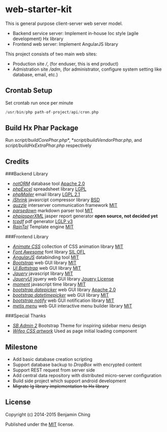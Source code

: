 web-starter-kit
===============

This is general purpose client-server web server model. 
- Backend service server: Implement in-house Ioc style (agile development) Hx library
- Frontend web server: Implement AngularJS library

This project consists of two main web sites:
- Production site _/_, (for enduser, this is end product)
- Admistration site _/adm_, (for administrator, configure system setting like database, email, etc.)

Crontab Setup
-------------

Set crontab run once per minute

```scala
/usr/bin/php path-of-project/api/cron.php
```

Build Hx Phar Package
---------------------

Run *script/buildCorePhar.php**, **script/buildVendorPhar.php*, and *script/buildHxExtraPhar.php* respectively 

Credits
-------

###Backend Library
- *[notORM](https://github.com/vrana/notorm)* database tool [Apache 2.0](https://www.apache.org/licenses/LICENSE-2.0.html)
- *[phpExcel](https://github.com/PHPOffice/PHPExcel)* spreadsheet library [LGPL](https://github.com/PHPOffice/PHPExcel/blob/master/license.md)
- *[phpMailer](https://github.com/PHPMailer/PHPMailer)* email library [LGPL 2.1](http://www.gnu.org/licenses/lgpl-2.1.html)
- *[jShrink](https://github.com/tedious/JShrink)* javasrcipt compressor library [BSD](http://opensource.org/licenses/BSD-3-Clause)
- *[guzzle](https://github.com/guzzle/guzzle)* interserver communication framework [MIT](http://opensource.org/licenses/MIT)
- *[parsedown](https://github.com/erusev/parsedown)* markdown parser tool [MIT](http://opensource.org/licenses/MIT)
- *[phpjasperXML](https://github.com/SIMITGROUP/phpjasperxml)* jasper report generator __open source, not decided yet__
- *[tcpdf](http://www.tcpdf.org/)* pdf generator [LGLP v3](https://www.gnu.org/licenses/lgpl.html)
- *[RainTpl](http://www.raintpl.com)* Template engine [MIT](http://opensource.org/licenses/MIT)

###Frontend Library
- *[Animate CSS](http://daneden.github.io/animate.css/)* collection of CSS animation library [MIT](http://opensource.org/licenses/MIT)
- *[Font Awesome](http://fontawesome.io)* font library [SIL OFL](http://fontawesome.io/license/)
- *[AngularJS](https://angularjs.org)* databinding tool [MIT](http://opensource.org/licenses/MIT)
- *[Bootstrap](http://getbootstrap.com)* web GUI library [MIT](http://opensource.org/licenses/MIT)
- *[UI Bottstrap](https://angular-ui.github.io/bootstrap/)* web GUI library [MIT](http://opensource.org/licenses/MIT)
- *[Jquery](https://jquery.org)* javascript library [MIT](http://opensource.org/licenses/MIT)
- *[JqueryUI](https://jqueryui.com)* jquery web GUI library [Jquery License](https://jquery.org/license/)
- *[moment](http://momentjs.com)* javascript time library [MIT](http://opensource.org/licenses/MIT)
- *[bootstrap datepicker](https://bootstrap-datepicker.readthedocs.org/en/latest/)* web GUI library [Apache 2.0](https://www.apache.org/licenses/LICENSE-2.0.html)
- *[bootstrap datetimepicker](http://eonasdan.github.io/bootstrap-datetimepicker/)* web GUI library [MIT](http://opensource.org/licenses/MIT)
- *[bootstrap notify](https://github.com/mouse0270/bootstrap-notify)* web GUI notification library [MIT](http://opensource.org/licenses/MIT)
- *[metis menu](https://github.com/onokumus/metisMenu)* web GUI interactive menu builder library [MIT](http://opensource.org/licenses/MIT)

###Special Thanks
- *[SB Admin 2](http://startbootstrap.com/template-overviews/sb-admin-2/)* Bootstrap Theme for inspiring sidebar menu design
- *[Wifeo CSS artwork](http://www.wifeo.com/code/22-pure-css-loader.html)* Used as page initial loading component

Milestone
---------

* Add basic database creation scripting
* Support database backup to _DropBox_ with encrypted content
* Support REST request from server side
* Add central data repository with distributed micro-server configuration
* Build side project which support android development
* ~~Migrate Ig library implementation to Hx library~~

License
-------

Copyright (c) 2014-2015 Benjamin Ching

Published under the [MIT](http://opensource.org/licenses/MIT) license.
